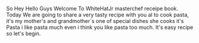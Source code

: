 So Hey Hello Guys Welcome To WhiteHatJr masterchef receipe book. Today We are  going to share a very tasty recipe with you al to cook pasta, it's my mother's and grandmother`s one of special dishes she cooks it's Pasta i like pasta much even i think you like pasta too much. It's easy recipe so let's begin.
